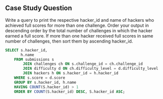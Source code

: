 ## Case Study Question

Write a query to print the respective hacker_id and name of hackers who achieved full scores for more than one challenge.
Order your output in descending order by the total number of challenges in which the hacker earned a full score.
If more than one hacker received full scores in same number of challenges, then sort them by ascending hacker_id.

```sql
SELECT s.hacker_id,
       h.name
    FROM submissions s
        JOIN challenges ch ON s.challenge_id = ch.challenge_id
        JOIN difficulty d ON ch.difficulty_level = d.difficulty_level
        JOIN hackers h ON s.hacker_id = h.hacker_id
    WHERE s.score = d.score
    GROUP BY s.hacker_id, h.name
    HAVING COUNT(S.hacker_id) > 1
    ORDER BY COUNT(S.hacker_id) DESC, S.hacker_id ASC;
```
